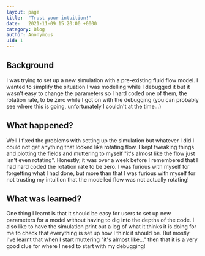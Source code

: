 ```yaml
---
layout: page
title:  "Trust your intuition!"
date:   2021-11-09 15:20:00 +0000
category: Blog
author: Anonymous
uid: 1
---
```


## Background

I was trying to set up a new simulation with a pre-existing fluid flow model. I wanted to simplify the situation I was modelling while I debugged it but it wasn't easy to change the parameters so I hard coded one of them, the rotation rate, to be zero while I got on with the debugging (you can probably see where this is going, unfortunately I couldn't at the time...)

## What happened?

Well I fixed the problems with setting up the simulation but whatever I did I could not get anything that looked like rotating flow. I kept tweaking things and plotting the fields and muttering to myself "it's almost like the flow just isn't even rotating". Honestly, it was over a week before I remembered that I had hard coded the rotation rate to be zero. I was furious with myself for forgetting what I had done, but more than that I was furious with myself for not trusting my intuition that the modelled flow was not actually rotating!

## What was learned?

One thing I learnt is that it should be easy for users to set up new parameters for a model without having to dig into the depths of the code. I also like to have the simulation print out a log of what it thinks it is doing for me to check that everything is set up how I think it should be. But mostly I've learnt that when I start muttering "it's almost like..." then that it is a very good clue for where I need to start with my debugging!
